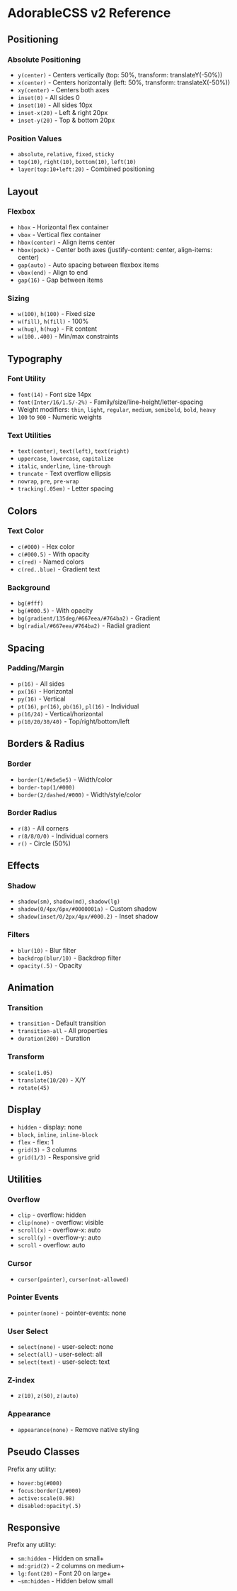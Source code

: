 # AdorableCSS v2 Reference

## Positioning

### Absolute Positioning
- `y(center)` - Centers vertically (top: 50%, transform: translateY(-50%))
- `x(center)` - Centers horizontally (left: 50%, transform: translateX(-50%))
- `xy(center)` - Centers both axes
- `inset(0)` - All sides 0
- `inset(10)` - All sides 10px
- `inset-x(20)` - Left & right 20px
- `inset-y(20)` - Top & bottom 20px

### Position Values
- `absolute`, `relative`, `fixed`, `sticky`
- `top(10)`, `right(10)`, `bottom(10)`, `left(10)`
- `layer(top:10+left:20)` - Combined positioning

## Layout

### Flexbox
- `hbox` - Horizontal flex container
- `vbox` - Vertical flex container
- `hbox(center)` - Align items center
- `hbox(pack)` - Center both axes (justify-content: center, align-items: center)
- `gap(auto)` - Auto spacing between flexbox items
- `vbox(end)` - Align to end
- `gap(16)` - Gap between items

### Sizing
- `w(100)`, `h(100)` - Fixed size
- `w(fill)`, `h(fill)` - 100%
- `w(hug)`, `h(hug)` - Fit content
- `w(100..400)` - Min/max constraints

## Typography

### Font Utility
- `font(14)` - Font size 14px
- `font(Inter/16/1.5/-2%)` - Family/size/line-height/letter-spacing
- Weight modifiers: `thin`, `light`, `regular`, `medium`, `semibold`, `bold`, `heavy`
- `100` to `900` - Numeric weights

### Text Utilities
- `text(center)`, `text(left)`, `text(right)`
- `uppercase`, `lowercase`, `capitalize`
- `italic`, `underline`, `line-through`
- `truncate` - Text overflow ellipsis
- `nowrap`, `pre`, `pre-wrap`
- `tracking(.05em)` - Letter spacing

## Colors

### Text Color
- `c(#000)` - Hex color
- `c(#000.5)` - With opacity
- `c(red)` - Named colors
- `c(red..blue)` - Gradient text

### Background
- `bg(#fff)`
- `bg(#000.5)` - With opacity
- `bg(gradient/135deg/#667eea/#764ba2)` - Gradient
- `bg(radial/#667eea/#764ba2)` - Radial gradient

## Spacing

### Padding/Margin
- `p(16)` - All sides
- `px(16)` - Horizontal
- `py(16)` - Vertical
- `pt(16)`, `pr(16)`, `pb(16)`, `pl(16)` - Individual
- `p(16/24)` - Vertical/horizontal
- `p(10/20/30/40)` - Top/right/bottom/left

## Borders & Radius

### Border
- `border(1/#e5e5e5)` - Width/color
- `border-top(1/#000)`
- `border(2/dashed/#000)` - Width/style/color

### Border Radius
- `r(8)` - All corners
- `r(8/8/0/0)` - Individual corners
- `r()` - Circle (50%)

## Effects

### Shadow
- `shadow(sm)`, `shadow(md)`, `shadow(lg)`
- `shadow(0/4px/6px/#0000001a)` - Custom shadow
- `shadow(inset/0/2px/4px/#000.2)` - Inset shadow

### Filters
- `blur(10)` - Blur filter
- `backdrop(blur/10)` - Backdrop filter
- `opacity(.5)` - Opacity

## Animation

### Transition
- `transition` - Default transition
- `transition-all` - All properties
- `duration(200)` - Duration

### Transform
- `scale(1.05)`
- `translate(10/20)` - X/Y
- `rotate(45)`

## Display

- `hidden` - display: none
- `block`, `inline`, `inline-block`
- `flex` - flex: 1
- `grid(3)` - 3 columns
- `grid(1/3)` - Responsive grid

## Utilities

### Overflow
- `clip` - overflow: hidden
- `clip(none)` - overflow: visible
- `scroll(x)` - overflow-x: auto
- `scroll(y)` - overflow-y: auto
- `scroll` - overflow: auto

### Cursor
- `cursor(pointer)`, `cursor(not-allowed)`

### Pointer Events
- `pointer(none)` - pointer-events: none

### User Select
- `select(none)` - user-select: none
- `select(all)` - user-select: all
- `select(text)` - user-select: text

### Z-index
- `z(10)`, `z(50)`, `z(auto)`

### Appearance
- `appearance(none)` - Remove native styling

## Pseudo Classes

Prefix any utility:
- `hover:bg(#000)`
- `focus:border(1/#000)`
- `active:scale(0.98)`
- `disabled:opacity(.5)`

## Responsive

Prefix any utility:
- `sm:hidden` - Hidden on small+
- `md:grid(2)` - 2 columns on medium+
- `lg:font(20)` - Font 20 on large+
- `~sm:hidden` - Hidden below small
